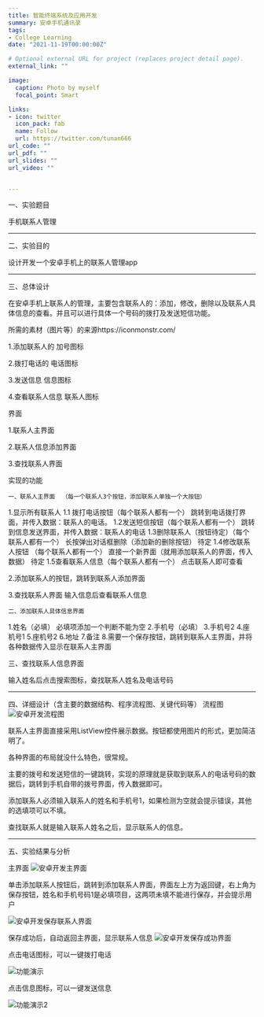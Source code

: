 ```yaml
---
title: 智能终端系统及应用开发
summary: 安卓手机通讯录
tags:
- College Learning
date: "2021-11-19T00:00:00Z"

# Optional external URL for project (replaces project detail page).
external_link: ""

image:
  caption: Photo by myself
  focal_point: Smart

links:
- icon: twitter
  icon_pack: fab
  name: Follow
  url: https://twitter.com/tunan666
url_code: ""
url_pdf: ""
url_slides: ""
url_video: ""


---
```

一、实验题目

手机联系人管理

---
二、实验目的

设计开发一个安卓手机上的联系人管理app

---
三、总体设计

在安卓手机上联系人的管理，主要包含联系人的：添加，修改，删除以及联系人具体信息的查看。并且可以进行具体一个号码的拨打及发送短信功能。

所需的素材（图片等）的来源https://iconmonstr.com/

1.添加联系人的       加号图标

2.拨打电话的         电话图标

3.发送信息           信息图标

4.查看联系人信息     联系人图标   

界面

1.联系人主界面

2.联系人信息添加界面

3.查找联系人界面

实现的功能

	一、联系人主界面  （每一个联系人3个按钮，添加联系人单独一个大按钮）
  
1.显示所有联系人
    1.1 拨打电话按钮（每个联系人都有一个）
	跳转到电话拨打界面，并传入数据：联系人的电话。
    1.2发送短信按钮（每个联系人都有一个）
	跳转到信息发送界面，并传入数据：联系人的电话
    1.3删除联系人（按钮待定）（每个联系人都有一个）
	长按弹出对话框删除（添加新的删除按钮）                                 待定
    1.4修改联系人按钮 （每个联系人都有一个）
	直接一个新界面（就用添加联系人的界面，传入数据）                待定
    1.5查看联系人信息（每个联系人都有一个）
	 点击联系人即可查看
   
2.添加联系人的按钮，跳转到联系人添加界面

3.查找联系人界面 输入信息后查看联系人信息

	二、添加联系人具体信息界面
  
1.姓名（必填）   必填项添加一个判断不能为空
2.手机号（必填）
3.手机号2
4.座机号1
5.座机号2
6.地址
7.备注
8.需要一个保存按钮，跳转到联系人主界面，并将各种数据传入显示在联系人主界面

三、查找联系人信息界面

输入姓名后点击搜索图标，查找联系人姓名及电话号码

---
四、详细设计（含主要的数据结构、程序流程图、关键代码等）
流程图
![安卓开发流程图](https://user-images.githubusercontent.com/56355246/156092076-61690777-4aec-4db5-98ed-88523679897c.png)

联系人主界面直接采用ListView控件展示数据。按钮都使用图片的形式，更加简洁明了。

各种界面的布局就没什么特色，很常规。

主要的拨号和发送短信的一键跳转，实现的原理就是获取到联系人的电话号码的数据后，跳转到手机自带的拨号界面，传入数据即可。

添加联系人必须输入联系人的姓名和手机号1，如果检测为空就会提示错误，其他的选填项可以不填。

查找联系人就是输入联系人姓名之后，显示联系人的信息。

---
五、实验结果与分析

主界面
![安卓开发主界面](https://user-images.githubusercontent.com/56355246/156092457-b7445c85-06d3-4319-8640-3902b800d4e7.png)

单击添加联系人按钮后，跳转到添加联系人界面，界面左上方为返回键，右上角为保存按钮，姓名和手机号码1是必填项目，这两项未填不能进行保存，并会提示用户

![安卓开发保存联系人界面](https://user-images.githubusercontent.com/56355246/156092543-be28f75d-992b-4ac6-ad2a-f3ccfeff9020.png)

保存成功后，自动返回主界面，显示联系人信息
![安卓开发保存成功界面](https://user-images.githubusercontent.com/56355246/156092567-0c9f30f9-8f07-42aa-91b1-901cd498c1a1.png)

点击电话图标，可以一键拨打电话

![功能演示](https://user-images.githubusercontent.com/56355246/156092639-8d26513d-59f6-4da3-af3a-181f1c7d6d31.png)

点击信息图标，可以一键发送信息

![功能演示2](https://user-images.githubusercontent.com/56355246/156092714-3877bfa9-ebc9-4052-9846-e60d6b330ad6.png)

